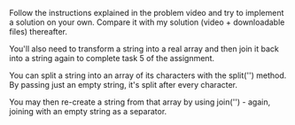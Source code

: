 Follow the instructions explained in the problem video and try to implement a solution on your own. Compare it with my solution (video + downloadable files) thereafter.

You'll also need to transform a string into a real array and then join it back into a string again to complete task 5 of the assignment.

You can split a string into an array of its characters with the split('')  method. By passing just an empty string, it's split after every character.

You may then re-create a string from that array by using join('')  - again, joining with an empty string as a separator.
